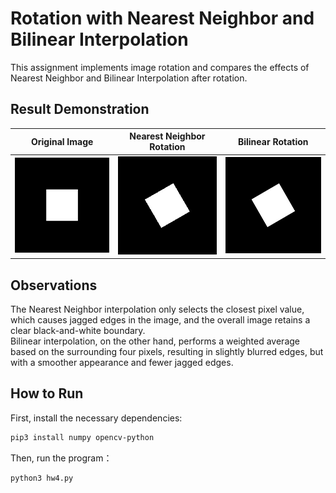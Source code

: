 # Rotation with Nearest Neighbor and Bilinear Interpolation

This assignment implements image rotation and compares the effects of Nearest Neighbor and Bilinear Interpolation after rotation.

## Result Demonstration

| Original Image | Nearest Neighbor Rotation | Bilinear Rotation |
|----------------|---------------------------|-------------------|
| ![original](original.jpg) | ![nearest](nearest_rotated.jpg) | ![bilinear](bilinear_rotated.jpg) |

## Observations

The Nearest Neighbor interpolation only selects the closest pixel value, which causes jagged edges in the image, and the overall image retains a clear black-and-white boundary.  
Bilinear interpolation, on the other hand, performs a weighted average based on the surrounding four pixels, resulting in slightly blurred edges, but with a smoother appearance and fewer jagged edges.

## How to Run

First, install the necessary dependencies:

```bash
pip3 install numpy opencv-python
```
Then, run the program：

```bash
python3 hw4.py
```
